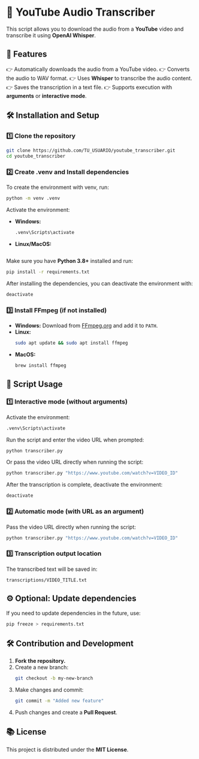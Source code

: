 # 🎤 YouTube Audio Transcriber

This script allows you to download the audio from a **YouTube** video and transcribe it using **OpenAI Whisper**.

## 🚀 Features
👉 Automatically downloads the audio from a YouTube video.
👉 Converts the audio to WAV format.
👉 Uses **Whisper** to transcribe the audio content.
👉 Saves the transcription in a text file.
👉 Supports execution with **arguments** or **interactive mode**.

## 🛠️ Installation and Setup

### **1️⃣ Clone the repository**
```bash
git clone https://github.com/TU_USUARIO/youtube_transcriber.git
cd youtube_transcriber
```
### **2️⃣ Create .venv and Install dependencies**

To create the environment with venv, run:
```bash
python -m venv .venv
```

Activate the environment:
- **Windows:**
  ```bash
  .venv\Scripts\activate
  ```
- **Linux/MacOS:**
  ```bash

Make sure you have **Python 3.8+** installed and run:
```bash
pip install -r requirements.txt
```

After installing the dependencies, you can deactivate the environment with:
```bash
deactivate
```

### **3️⃣ Install FFmpeg (if not installed)**
- **Windows:** Download from [FFmpeg.org](https://ffmpeg.org/download.html) and add it to `PATH`.
- **Linux:**
  ```bash
  sudo apt update && sudo apt install ffmpeg
  ```
- **MacOS:**
  ```bash
  brew install ffmpeg
  ```

## 🎯 Script Usage

### **1️⃣ Interactive mode (without arguments)**

Activate the environment:

```bash
.venv\Scripts\activate
```

Run the script and enter the video URL when prompted:
```bash
python transcriber.py
```

Or pass the video URL directly when running the script:
```bash
python transcriber.py "https://www.youtube.com/watch?v=VIDEO_ID"
```

After the transcription is complete, deactivate the environment:
```bash
deactivate
```

### **2️⃣ Automatic mode (with URL as an argument)**
Pass the video URL directly when running the script:
```bash
python transcriber.py "https://www.youtube.com/watch?v=VIDEO_ID"
```

### **3️⃣ Transcription output location**
The transcribed text will be saved in:
```
transcriptions/VIDEO_TITLE.txt
```

## ⚙️ Optional: Update dependencies
If you need to update dependencies in the future, use:
```bash
pip freeze > requirements.txt
```

## 🛠️ Contribution and Development
1. **Fork the repository.**
2. Create a new branch:
   ```bash
   git checkout -b my-new-branch
   ```
3. Make changes and commit:
   ```bash
   git commit -m "Added new feature"
   ```
4. Push changes and create a **Pull Request**.

## 📚 License
This project is distributed under the **MIT License**.